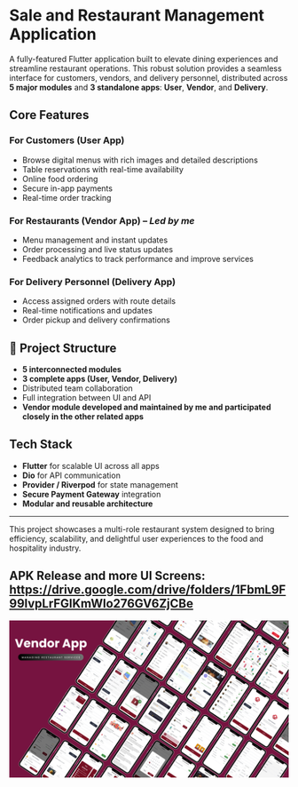 # Sale and Restaurant Management Application

A fully-featured Flutter application built to elevate dining experiences and streamline restaurant operations. This robust solution provides a seamless interface for customers, vendors, and delivery personnel, distributed across **5 major modules** and **3 standalone apps**: **User**, **Vendor**, and **Delivery**.

## Core Features

### For Customers (User App)
- Browse digital menus with rich images and detailed descriptions
- Table reservations with real-time availability
- Online food ordering
- Secure in-app payments
- Real-time order tracking

### For Restaurants (Vendor App) – *Led by me*
- Menu management and instant updates
- Order processing and live status updates
- Feedback analytics to track performance and improve services

### For Delivery Personnel (Delivery App)
- Access assigned orders with route details
- Real-time notifications and updates
- Order pickup and delivery confirmations

## 🧩 Project Structure

- **5 interconnected modules**
- **3 complete apps (User, Vendor, Delivery)**
- Distributed team collaboration
- Full integration between UI and API
- **Vendor module developed and maintained by me and participated closely in the other related apps**

## Tech Stack

- **Flutter** for scalable UI across all apps
- **Dio** for API communication
- **Provider / Riverpod** for state management
- **Secure Payment Gateway** integration
- **Modular and reusable architecture**

---

This project showcases a multi-role restaurant system designed to bring efficiency, scalability, and delightful user experiences to the food and hospitality industry.
## APK Release and more UI Screens: https://drive.google.com/drive/folders/1FbmL9F99lvpLrFGIKmWlo276GV6ZjCBe
![Alt](https://github.com/LogainHamdan/vendor-app/blob/78a6be0250bd6d2bc573dbf8e5c7448c92fe6f55/Purple%20Pink%20Gradient%20Mobile%20Application%20Presentation%20(2).png)
